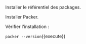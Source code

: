 Installer le référentiel des packages.

Installer Packer.

Vérifier l'installation :

`packer --version`{{execute}}
